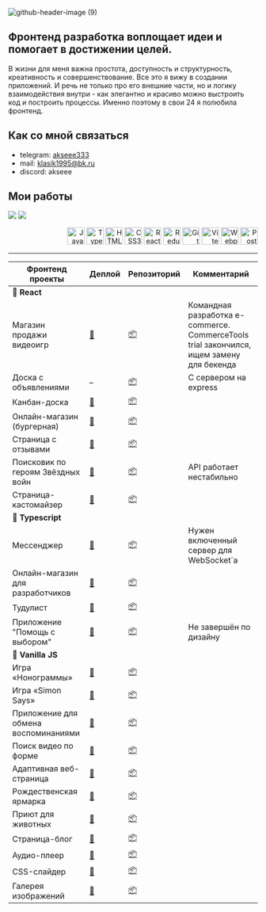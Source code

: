 <link rel="stylesheet" type='text/css' href="https://cdn.jsdelivr.net/gh/devicons/devicon@latest/devicon.min.css" />


![github-header-image (9)](https://github.com/user-attachments/assets/22060a83-37dd-4d69-af46-a82ad1d2bd5b)

Фронтенд разработка воплощает идеи и помогает в достижении целей. 
-
В жизни для меня важна простота, доступность и структурность, креативность и совершенствование. Все это я вижу в создании приложений. И речь не только про его внешние части, но и логику взаимодействия внутри - как элегантно и красиво можно выстроить код и построить процессы. Именно поэтому в свои 24 я полюбила фронтенд.

Как со мной связаться
-
- telegram: [akseee333](https://t.me/akseee333)
- mail: klasik1995@bk.ru
- discord: akseee


Мои работы
- 



![](http://github-profile-summary-cards.vercel.app/api/cards/profile-details?username=akseee&theme=calm) ![](http://github-profile-summary-cards.vercel.app/api/cards/repos-per-language?username=akseee&theme=calm)
<div align='right'>
<img src="https://cdn.jsdelivr.net/gh/devicons/devicon@latest/icons/javascript/javascript-plain.svg" alt="JavaScript" width="35" />
<img src="https://cdn.jsdelivr.net/gh/devicons/devicon@latest/icons/typescript/typescript-plain.svg" alt="TypeScript" width="35" />
<img src="https://cdn.jsdelivr.net/gh/devicons/devicon@latest/icons/html5/html5-plain.svg" alt="HTML5" width="35" />
<img src="https://cdn.jsdelivr.net/gh/devicons/devicon@latest/icons/css3/css3-original.svg" alt="CSS3" width="35" />
<img src="https://cdn.jsdelivr.net/gh/devicons/devicon@latest/icons/react/react-original-wordmark.svg" alt="React" width="35" />
<img src="https://cdn.jsdelivr.net/gh/devicons/devicon@latest/icons/redux/redux-original.svg" alt="Redux" width="35" />
<img src="https://cdn.jsdelivr.net/gh/devicons/devicon@latest/icons/git/git-original.svg" alt="Git" width="35" />
<img src="https://cdn.jsdelivr.net/gh/devicons/devicon@latest/icons/vite/vite-original.svg" alt="Vite" width="35" />
<img src="https://cdn.jsdelivr.net/gh/devicons/devicon@latest/icons/webpack/webpack-original.svg" alt="Webpack" width="35" />
<img src="https://cdn.jsdelivr.net/gh/devicons/devicon@latest/icons/postman/postman-original.svg" alt="Postman" width="35" />
</div>


----


|                    Фронтенд проекты       | Деплой                                                           | Репозиторий                                                      | Комментарий                                 |
| --------------------------------- | ---------------------------------------------------------------- | ---------------------------------------------------------------- | ------------------------------------------- |
| **🔷 React** | | | |
| Магазин продажи видеоигр  | [🔗](https://cherkasovaa.github.io/e-commerce-application/)      | [📦](https://github.com/akseee/e-commerce-application)           | Командная разработка e-commerce. CommerceTools trial закончился, ищем замену для бекенда        |
| Доска с объявлениями              | –                                                                | [📦](https://github.com/akseee/aksito)                           | C сервером  на express                   |
| Канбан-доска                      | [🔗](https://akseee-kanban-board.netlify.app/)                   | [📦](https://github.com/akseee/kanban-)                          |            |
| Онлайн-магазин (бургерная)    | [🔗](https://burger-store-project.netlify.app/)                            | [📦](https://github.com/akseee/online-store)                                                           |     |
| Страница с отзывами               | [🔗](https://reviews-db.netlify.app/)                            | [📦](https://github.com/akseee/reviews)                          |     |
| Поисковик по героям Звёздных войн | [🔗](https://akseee-star-wars-database-search.netlify.app)       | [📦](https://github.com/akseee/star-wars-search/tree/hooks-and-routing)                 | API работает нестабильно          |
| Страница-кастомайзер              | [🔗](https://akseee-customizer.netlify.app/)                     | [📦](https://github.com/akseee/page-style-customizer)            |  |
| **🔷 Typescript** | | | |
| Мессенджер        | [🔗](https://akseee.github.io/practice-projects-2/fun-chat/#/)             | [📦](https://github.com/akseee/practice-projects-2/tree/fun-chat/fun-chat)                             | Нужен включенный сервер для WebSocket`а        |
| Онлайн-магазин для разработчиков   | [🔗](https://akseee.github.io/web-store-for-frontend-developer/) | [📦](https://github.com/akseee/web-store-for-frontend-developer) |               |
| Тудулист                      | [🔗](https://to-do-with-oop.netlify.app/)                                  | [📦](https://github.com/akseee/web-todo-list-oop)                                                      | |
| Приложение "Помощь с выбором" | [🔗](https://akseee.github.io/practice-projects-2/decision-making-tool/#/) | [📦](https://github.com/akseee/practice-projects-2/tree/decision-making-tool/decision-making-tool/src) | Не завершён по дизайну           |
| **🔷 Vanilla JS** | | | |
| Игра «Нонограммы»                    | [🔗](https://akseee.github.io/practice-projects-2/nonograms/)                           | [📦](https://github.com/akseee/practice-projects-2/tree/nonograms/nonograms)         ||
| Игра «Simon Says»                    | [🔗](https://akseee.github.io/practice-projects-2/simon-says/)                          | [📦](https://github.com/akseee/practice-projects-2/tree/simon-says/simon-says)       ||
| Приложение для обмена воспоминаниями | [🔗](https://akseee.github.io/interactive-web-app-to-share-memories/)                   | [📦](https://github.com/akseee/interactive-web-app-to-share-memories)
| Поиск видео по форме                 | [🔗](https://akseee.github.io/form-based-video-search-app/)                             | [📦](https://github.com/akseee/form-based-video-search-app)                            ||
| Адаптивная веб-страница              | [🔗](https://akseee.github.io/responsive-web-page/)                                     | [📦](https://github.com/akseee/responsive-web-page)                                    ||
| Рождественская ярмарка               | [🔗](https://akseee.github.io/practice-projects-2/christmas-shop/)                      | [📦](https://github.com/akseee/practice-projects-2/tree/christmas-shop/christmas-shop) ||
| Приют для животных                   | [🔗](https://akseee.github.io/practice-projects/shelter/)                               | [📦](https://github.com/akseee/practice-projects/tree/shelter)                         ||
| Страница-блог              | [🔗](https://akseee.github.io/web-blog-about-my-path/)                                  | [📦](https://github.com/akseee/web-blog-about-my-path)                                 ||
| Аудио-плеер                          | [🔗](https://rolling-scopes-school.github.io/akseee-JSFEPRESCHOOL2024Q2/audio-player/)  | [📦](https://github.com/akseee/practice-projects/tree/audio-player)                    ||
| CSS-слайдер                          | [🔗](https://akseee.github.io/css-only-slider/)                                         | [📦](https://github.com/akseee/css-only-slider)                                        ||
| Галерея изображений                  | [🔗](https://rolling-scopes-school.github.io/akseee-JSFEPRESCHOOL2024Q2/image-gallery/) | [📦](https://github.com/akseee/practice-projects/tree/image-gallery)                   ||
